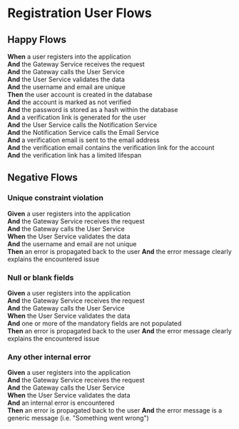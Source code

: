 # Registration User Flows

## Happy Flows

__When__ a user registers into the application\
__And__ the Gateway Service receives the request\
__And__ the Gateway calls the User Service\
__And__ the User Service validates the data\
__And__ the username and email are unique\
__Then__ the user account is created in the database\
__And__ the account is marked as not verified\
__And__ the password is stored as a hash within the database\
__And__ a verification link is generated for the user\
__And__ the User Service calls the Notification Service\
__And__ the Notification Service calls the Email Service\
__And__ a verification email is sent to the email address\
__And__ the verification email contains the verification link for the account\
__And__ the verification link has a limited lifespan

## Negative Flows

### Unique constraint violation
__Given__ a user registers into the application\
__And__ the Gateway Service receives the request\
__And__ the Gateway calls the User Service\
__When__ the User Service validates the data\
__And__ the username and email are not unique\
__Then__ an error is propagated back to the user
__And__ the error message clearly explains the encountered issue

### Null or blank fields
__Given__ a user registers into the application\
__And__ the Gateway Service receives the request\
__And__ the Gateway calls the User Service\
__When__ the User Service validates the data\
__And__ one or more of the mandatory fields are not populated\
__Then__ an error is propagated back to the user
__And__ the error message clearly explains the encountered issue

### Any other internal error
__Given__ a user registers into the application\
__And__ the Gateway Service receives the request\
__And__ the Gateway calls the User Service\
__When__ the User Service validates the data\
__And__ an internal error is encountered\
__Then__ an error is propagated back to the user
__And__ the error message is a generic message (i.e. "Something went wrong")